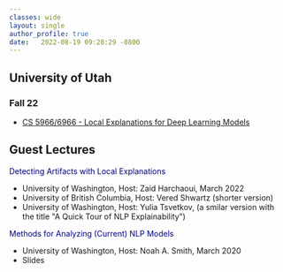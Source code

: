 ```yaml
---
classes: wide
layout: single
author_profile: true
date:   2022-08-19 09:28:29 -0800
---
```


## University of Utah 

### Fall 22

* [CS 5966/6966 - Local Explanations for Deep Learning Models](https://utah-explainability-fall22.github.io/)

## Guest Lectures 

<span style="color:navy">Detecting Artifacts with Local Explanations</span>
* University of Washington, Host: Zaid Harchaoui, March 2022
* University of British Columbia, Host: Vered Shwartz (shorter version)
* University of Washington, Host: Yulia Tsvetkov, (a smilar version with the title "A Quick Tour of NLP Explainability") 

<span style="color:navy">Methods for Analyzing (Current) NLP Models</span>
* University of Washington, Host: Noah A. Smith, March 2020  
* <a href="/slides/guest_lecture_uw_cse517_march_2020.pdf" style="text-decoration: none;">Slides</a> 


